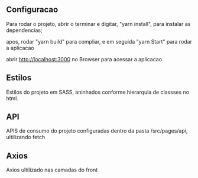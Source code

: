 ## Configuracao

Para rodar o projeto,  abrir o terminar e digitar, "yarn install", para instalar as dependencias;

apos, rodar "yarn build" para compliar, e em seguida "yarn Start" para rodar a aplicacao


abrir [http://localhost:3000](http://localhost:3000) no Browser para acessar a aplicacao.


## Estilos 

Estilos do projeto em SASS, aninhados conforme hierarquia de classses no html.

## API

APIS de consumo do  projeto configuradas dentro da pasta /src/pages/api, ultilizando fetch

## Axios

Axios ultilizado nas camadas do front